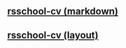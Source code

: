 ## [rsschool-cv (markdown)](https://sanchogr.github.io/rsschool-cv/cv "my_CV_in_markdown")

## [rsschool-cv (layout)](https://sanchogr.github.io/rsschool-cv/ "layout_of_my_CV")
